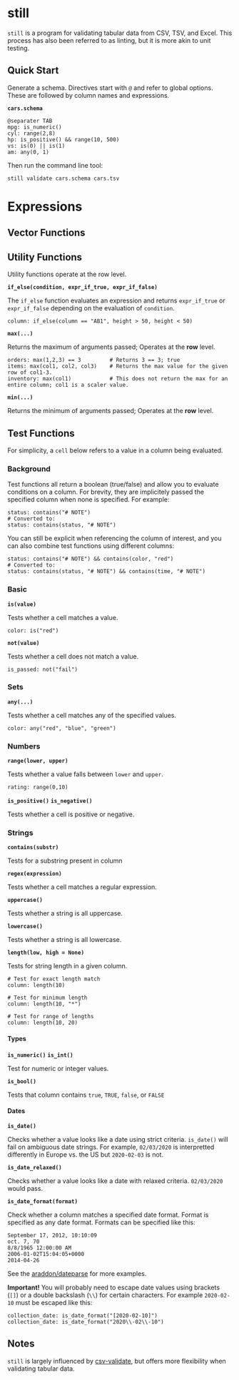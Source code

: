 # still

`still` is a program for validating tabular data from CSV, TSV, and Excel. This process has also been referred to as linting, but it is more akin to unit testing.

## Quick Start

Generate a schema. Directives start with `@` and refer to global options. These are followed by column names and expressions.

__`cars.schema`__
```
@separater TAB
mpg: is_numeric()
cyl: range(2,8)
hp: is_positive() && range(10, 500)
vs: is(0) || is(1)
am: any(0, 1)
```

Then run the command line tool:

```
still validate cars.schema cars.tsv
```

# Expressions

## Vector Functions

## Utility Functions

Utility functions operate at the row level.

__`if_else(condition, expr_if_true, expr_if_false)`__

The `if_else` function evaluates an expression and returns `expr_if_true` or `expr_if_false` depending on the evaluation of `condition`.

```
column: if_else(column == "AB1", height > 50, height < 50)
```

__`max(...)`__

Returns the maximum of arguments passed; Operates at the __row__ level.

```
orders: max(1,2,3) == 3         # Returns 3 == 3; true
items: max(col1, col2, col3)    # Returns the max value for the given row of col1-3.
inventory: max(col1)            # This does not return the max for an entire column; col1 is a scaler value.
```

__`min(...)`__

Returns the minimum of arguments passed; Operates at the __row__ level.

## Test Functions

For simplicity, a `cell` below refers to a value in a column being evaluated.

### Background

Test functions all return a boolean (true/false) and allow you to evaluate conditions on a column. For brevity, they are implicitely passed the specified column when none is specified. For example:

```
status: contains("# NOTE")
# Converted to:
status: contains(status, "# NOTE")
```

You can still be explicit when referencing the column of interest, and you can also combine test functions using different columns:

```
status: contains("# NOTE") && contains(color, "red")
# Converted to:
status: contains(status, "# NOTE") && contains(time, "# NOTE")
```

### Basic

__`is(value)`__

Tests whether a cell matches a value.

```
color: is("red")
```

__`not(value)`__

Tests whether a cell  does not match a value.

```
is_passed: not("fail")
```

### Sets

__`any(...)`__

Tests whether a cell matches any of the specified values.

```
color: any("red", "blue", "green")
```

### Numbers

__`range(lower, upper)`__

Tests whether a value falls between `lower` and `upper`.

```
rating: range(0,10)
```

__`is_positive()`__
__`is_negative()`__

Tests whether a cell is positive or negative.


### Strings

__`contains(substr)`__

Tests for a substring present in column

__`regex(expression)`__

Tests whether a cell matches a regular expression.

__`uppercase()`__

Tests whether a string is all uppercase.

__`lowercase()`__

Tests whether a string is all lowercase.

__`length(low, high = None)`__

Tests for string length in a given column.

```
# Test for exact length match
column: length(10)

# Test for minimum length
column: length(10, "*")

# Test for range of lengths
column: length(10, 20)
```

#### Types

__`is_numeric()`__
__`is_int()`__

Test for numeric or integer values.

__`is_bool()`__

Tests that column contains `true`, `TRUE`, `false`, or `FALSE`

#### Dates

__`is_date()`__

Checks whether a value looks like a date using strict criteria. `is_date()` will fail on ambiguous date strings. For example, `02/03/2020` is interpretted differently in Europe vs. the US but `2020-02-03` is not.

__`is_date_relaxed()`__

Checks whether a value looks like a date with relaxed criteria. `02/03/2020` would pass.

__`is_date_format(format)`__

Check whether a column matches a specified date format. Format is specified as any date format. Formats can be specified like this:

```
September 17, 2012, 10:10:09
oct. 7, 70
8/8/1965 12:00:00 AM
2006-01-02T15:04:05+0000
2014-04-26
```

See the [araddon/dateparse](https://github.com/araddon/dateparse/blob/master/example/main.go#L12) for more examples.

__Important!__ You will probably need to escape date values using brackets (`[]`) or a double backslash (`\\`) for certain characters. For example `2020-02-10` must be escaped like this:

```
collection_date: is_date_format("[2020-02-10]")
collection_date: is_date_format("2020\\-02\\-10")
```

## Notes

`still` is largely influenced by [csv-validate](http://digital-preservation.github.io/csv-validator/), but offers more flexibility when validating tabular data.
